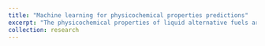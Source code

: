 ```yaml
---
title: "Machine learning for physicochemical properties predictions"
excerpt: "The physicochemical properties of liquid alternative fuels are important yet challenging to measure or predict, especially when dealing with complex surrogate fuels. Machine learning can be utilised to develop quantitative structure-property relationship models, where the fuel's chemical structure is represented by molecular descriptors, linking key features of the fuel composition to essential properties of fuel utilisation. In this work, feature selection is employed to identify the most relevant characteristics that describe the chemical structure of the fuel, and several machine learning algorithms are tested to construct interpretable models. The methodology's effectiveness is demonstrated through the development of accurate and interpretable predictive models for cetane numbers, focusing on understanding the connection between molecular structure and the ignition quality of fuels. For further details, check the paper published at Energy & AI:"
collection: research
---
```

